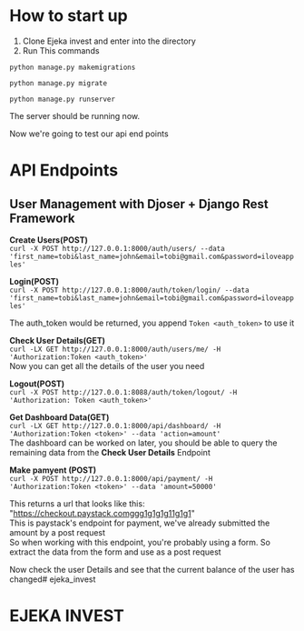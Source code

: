 # How to start up
1. Clone Ejeka invest and enter into the directory
2. Run This commands
````
python manage.py makemigrations

python manage.py migrate

python manage.py runserver

````

The server should be running now.

Now we're going to test our api end points

# API Endpoints
## User Management with Djoser + Django Rest Framework
**Create Users(POST)** <br />
```curl -X POST http://127.0.0.1:8000/auth/users/ --data 'first_name=tobi&last_name=john&email=tobi@gmail.com&password=iloveapples' ```

**Login(POST)** <br /> 
```curl -X POST http://127.0.0.1:8000/auth/token/login/ --data 'first_name=tobi&last_name=john&email=tobi@gmail.com&password=iloveapples'```

The auth_token would be returned, you append ```Token <auth_token>``` to use it

**Check User Details(GET)** <br />
```curl -LX GET http://127.0.0.1:8000/auth/users/me/ -H 'Authorization:Token <auth_token>' ``` <br>
Now you can get all the details of the user you need

**Logout(POST)** <br />
```curl -X POST http://127.0.0.1:8088/auth/token/logout/ -H 'Authorization: Token <auth_token>' ```


**Get Dashboard Data(GET)** <br />
```curl -LX GET http://127.0.0.1:8000/api/dashboard/ -H 'Authorization:Token <token>' --data 'action=amount' ``` <br>
The dashboard can be worked on later, you should be able to query the remaining data from the **Check User Details** Endpoint


**Make pamyent (POST)** <br /> 
```curl -X POST http://127.0.0.1:8000/api/payment/ -H 'Authorization:Token <token>' --data 'amount=50000'```

This returns a url that looks like this: "https://checkout.paystack.comggg1g1g1g11g1g1" <br>
This is paystack's endpoint for payment, we've already submitted the amount by a post request<br>
So when working with this endpoint, you're probably using a form. So extract the data from the form and use as a post request <br>

Now check the user Details and see that the current balance of the user has changed# ejeka_invest
# EJEKA INVEST
